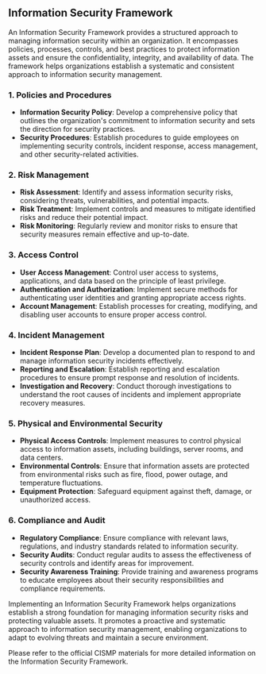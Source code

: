 ## Information Security Framework

An Information Security Framework provides a structured approach to managing information security within an organization. It encompasses policies, processes, controls, and best practices to protect information assets and ensure the confidentiality, integrity, and availability of data. The framework helps organizations establish a systematic and consistent approach to information security management.

### 1. Policies and Procedures

- **Information Security Policy**: Develop a comprehensive policy that outlines the organization's commitment to information security and sets the direction for security practices.
- **Security Procedures**: Establish procedures to guide employees on implementing security controls, incident response, access management, and other security-related activities.

### 2. Risk Management

- **Risk Assessment**: Identify and assess information security risks, considering threats, vulnerabilities, and potential impacts.
- **Risk Treatment**: Implement controls and measures to mitigate identified risks and reduce their potential impact.
- **Risk Monitoring**: Regularly review and monitor risks to ensure that security measures remain effective and up-to-date.

### 3. Access Control

- **User Access Management**: Control user access to systems, applications, and data based on the principle of least privilege.
- **Authentication and Authorization**: Implement secure methods for authenticating user identities and granting appropriate access rights.
- **Account Management**: Establish processes for creating, modifying, and disabling user accounts to ensure proper access control.

### 4. Incident Management

- **Incident Response Plan**: Develop a documented plan to respond to and manage information security incidents effectively.
- **Reporting and Escalation**: Establish reporting and escalation procedures to ensure prompt response and resolution of incidents.
- **Investigation and Recovery**: Conduct thorough investigations to understand the root causes of incidents and implement appropriate recovery measures.

### 5. Physical and Environmental Security

- **Physical Access Controls**: Implement measures to control physical access to information assets, including buildings, server rooms, and data centers.
- **Environmental Controls**: Ensure that information assets are protected from environmental risks such as fire, flood, power outage, and temperature fluctuations.
- **Equipment Protection**: Safeguard equipment against theft, damage, or unauthorized access.

### 6. Compliance and Audit

- **Regulatory Compliance**: Ensure compliance with relevant laws, regulations, and industry standards related to information security.
- **Security Audits**: Conduct regular audits to assess the effectiveness of security controls and identify areas for improvement.
- **Security Awareness Training**: Provide training and awareness programs to educate employees about their security responsibilities and compliance requirements.

Implementing an Information Security Framework helps organizations establish a strong foundation for managing information security risks and protecting valuable assets. It promotes a proactive and systematic approach to information security management, enabling organizations to adapt to evolving threats and maintain a secure environment.

Please refer to the official CISMP materials for more detailed information on the Information Security Framework.
